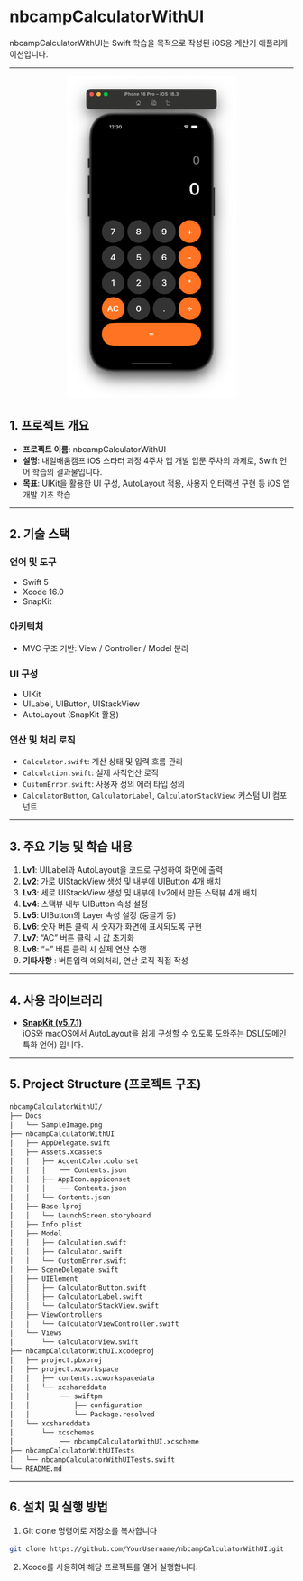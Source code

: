 
# nbcampCalculatorWithUI

nbcampCalculatorWithUI는 Swift 학습을 목적으로 작성된 iOS용 계산기 애플리케이션입니다.

---

<p align="center">
  <img src="https://github.com/LCH-1228/nbcampCalculatorWithUI/blob/develop/Docs/SampleImage.png?raw=true" alt="SwiftCalculator Screenshot" width="300">
</p>

## 1. 프로젝트 개요

- **프로젝트 이름**: nbcampCalculatorWithUI  
- **설명**: 내일배움캠프 iOS 스타터 과정 4주차 앱 개발 입문 주차의 과제로, Swift 언어 학습의 결과물입니다.  
- **목표**: UIKit을 활용한 UI 구성, AutoLayout 적용, 사용자 인터랙션 구현 등 iOS 앱 개발 기초 학습

---

## 2. 기술 스택

### 언어 및 도구
- Swift 5
- Xcode 16.0
- SnapKit

### 아키텍처
- MVC 구조 기반: View / Controller / Model 분리

### UI 구성
- UIKit
- UILabel, UIButton, UIStackView
- AutoLayout (SnapKit 활용)

### 연산 및 처리 로직
- `Calculator.swift`: 계산 상태 및 입력 흐름 관리
- `Calculation.swift`: 실제 사칙연산 로직
- `CustomError.swift`: 사용자 정의 에러 타입 정의
- `CalculatorButton`, `CalculatorLabel`, `CalculatorStackView`: 커스텀 UI 컴포넌트

---

## 3. 주요 기능 및 학습 내용
1. **Lv1**: UILabel과 AutoLayout을 코드로 구성하여 화면에 출력  
2. **Lv2**: 가로 UIStackView 생성 및 내부에 UIButton 4개 배치  
3. **Lv3**: 세로 UIStackView 생성 및 내부에 Lv2에서 만든 스택뷰 4개 배치  
4. **Lv4**: 스택뷰 내부 UIButton 속성 설정  
5. **Lv5**: UIButton의 Layer 속성 설정 (둥글기 등)  
6. **Lv6**: 숫자 버튼 클릭 시 숫자가 화면에 표시되도록 구현  
7. **Lv7**: “AC” 버튼 클릭 시 값 초기화  
8. **Lv8**: “=” 버튼 클릭 시 실제 연산 수행
9. **기타사항** : 버튼입력 예외처리, 연산 로직 직접 작성
---

## 4. 사용 라이브러리

- [**SnapKit (v5.7.1)**](https://github.com/SnapKit/SnapKit)  
  iOS와 macOS에서 AutoLayout을 쉽게 구성할 수 있도록 도와주는 DSL(도메인 특화 언어)  입니다.

---

## 5. Project Structure (프로젝트 구조)
```plaintext
nbcampCalculatorWithUI/
├── Docs
│   └── SampleImage.png
├── nbcampCalculatorWithUI
│   ├── AppDelegate.swift
│   ├── Assets.xcassets
│   │   ├── AccentColor.colorset
│   │   │   └── Contents.json
│   │   ├── AppIcon.appiconset
│   │   │   └── Contents.json
│   │   └── Contents.json
│   ├── Base.lproj
│   │   └── LaunchScreen.storyboard
│   ├── Info.plist
│   ├── Model
│   │   ├── Calculation.swift
│   │   ├── Calculator.swift
│   │   └── CustomError.swift
│   ├── SceneDelegate.swift
│   ├── UIElement
│   │   ├── CalculatorButton.swift
│   │   ├── CalculatorLabel.swift
│   │   └── CalculatorStackView.swift
│   ├── ViewControllers
│   │   └── CalculatorViewController.swift
│   └── Views
│       └── CalculatorView.swift
├── nbcampCalculatorWithUI.xcodeproj
│   ├── project.pbxproj
│   ├── project.xcworkspace
│   │   ├── contents.xcworkspacedata
│   │   └── xcshareddata
│   │       └── swiftpm
│   │           ├── configuration
│   │           └── Package.resolved
│   └── xcshareddata
│       └── xcschemes
│           └── nbcampCalculatorWithUI.xcscheme
├── nbcampCalculatorWithUITests
│   └── nbcampCalculatorWithUITests.swift
└── README.md
```

---

## 6. 설치 및 실행 방법

1. Git clone 명령어로 저장소를 복사합니다

```bash
git clone https://github.com/YourUsername/nbcampCalculatorWithUI.git
```

2. Xcode를 사용하여 해당 프로젝트를 열어 실행합니다.